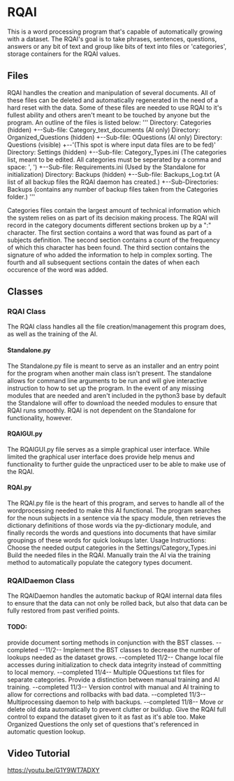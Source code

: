 # RQAI
This is a word processing program that's capable of automatically growing with a dataset. The RQAI's goal is to take phrases, sentences, questions, answers or any bit of text and group like bits of text into files or 'categories', storage containers for the RQAI values.

## Files
RQAI handles the creation and manipulation of several documents. All of these files can be deleted and automatically regenerated in the need of a hard reset with the data. Some of these files are needed to use RQAI to it's fullest ability and others aren't meant to be touched by anyone but the program. An outline of the files is listed below:
'''
Directory: Categories (hidden)
+--Sub-file: Category_text_documents (AI only)
Directory: Organized_Questions (hidden)
+--Sub-file: OQuestions (AI only)
Directory: Questions (visible)
+--'(This spot is where input data files are to be fed)'
Directory: Settings (hidden)
+--Sub-file: Category_Types.ini (The categories list, meant to be edited. All categories must be seperated by a comma and space: ', ')
+--Sub-file: Requirements.ini (Used by the Standalone for initialization)
Directory: Backups (hidden)
+--Sub-file: Backups_Log.txt (A list of all backup files the RQAI daemon has created.)
+--Sub-Directories: Backups (contains any number of backup files taken from the Categories folder.)
'''

Categories files contain the largest amount of technical information which the system relies on as part of its decision making process. The RQAI will record in the category documents different sections broken up by a ":" character. The first section contains a word that was found as part of a subjects definition. The second section contains a count of the frequency of which this character has been found. The third section contains the signature of who added the information to help in complex sorting. The fourth and all subsequent sections contain the dates of when each occurence of the word was added.

## Classes
### RQAI Class
The RQAI class handles all the file creation/management this program does, as well as the training of the AI.

#### Standalone.py
The Standalone.py file is meant to serve as an installer and an entry point for the program when another main class isn't present. The standalone allows for command line arguments to be run and will give interactive instruction to how to set up the program. In the event of any missing modules that are needed and aren't included in the python3 base by default the Standalone will offer to download the needed modules to ensure that RQAI runs smoothly. RQAI is not dependent on the Standalone for functionality, however.

#### RQAIGUI.py
The RQAIGUI.py file serves as a simple graphical user interface. While limited the graphical user interface does provide help menus and functionality to further guide the unpracticed user to be able to make use of the RQAI.

#### RQAI.py
The RQAI.py file is the heart of this program, and serves to handle all of the wordprocessing needed to make this AI functional. The program searches for the noun subjects in a sentence via the spacy module, then retrieves the dictionary definitions of those words via the py-dictionary module, and finally records the words and questions into documents that have similar groupings of these words for quick lookups later. 
Usage Instructions:
Choose the needed output categories in the Settings/Category_Types.ini
Build the needed files in the RQAI.
Manually train the AI via the training method to automatically populate the category types document.

### RQAIDaemon Class
The RQAIDaemon handles the automatic backup of RQAI internal data files to ensure that the data can not only be rolled back, but also that data can be fully restored from past verified points.

#### TODO: 
provide document sorting methods in conjunction with the BST classes. --completed --11/2--
Implement the BST classes to decrease the number of lookups needed as the dataset grows. --completed 11/2--
Change local file accesses during initialization to check data integrity instead of committing to local memory. --completed 11/4--
Multiple OQuestions txt files for separate categories.
Provide a distinction between manual training and AI training. --completed 11/3--
Version control with manual and AI training to allow for corrections and rollbacks with bad data. --completed 11/3--
Multiprocessing daemon to help with backups. --completed 11/8--
Move or delete old data automatically to prevent clutter or buildup.
Give the RQAI full control to expand the dataset given to it as fast as it's able too.
Make Organized Questions the only set of questions that's referenced in automatic question lookup.

## Video Tutorial
https://youtu.be/G1Y9WT7ADXY